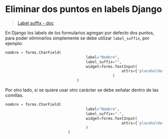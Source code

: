 # Eliminar dos puntos en labels Django

> [Label suffix - doc](https://docs.djangoproject.com/es/4.0/ref/forms/api/#django.forms.Form.label_suffix)

En Django los labels de los formularios agregan por defecto dos puntos, para poder eliminarlos simplemente se debe utilizar `label_suffix`, por ejemplo:

```python
nombre = forms.CharField(
                                    label="Nombre",
                                    label_suffix="",
                                    widget=forms.TextInput(
                                                    attrs={'placeholder': '64 characters maximum'}
                                                )
                                )
```

Por otro lado, si se quiere usar otro carácter se debe señalar dentro de las comillas.

```python
nombre = forms.CharField(
                                    label="Nombre",
                                    label_suffix="-",
                                    widget=forms.TextInput(
                                                    attrs={'placeholder': '64 characters maximum'}
                                    )
                            )
```
